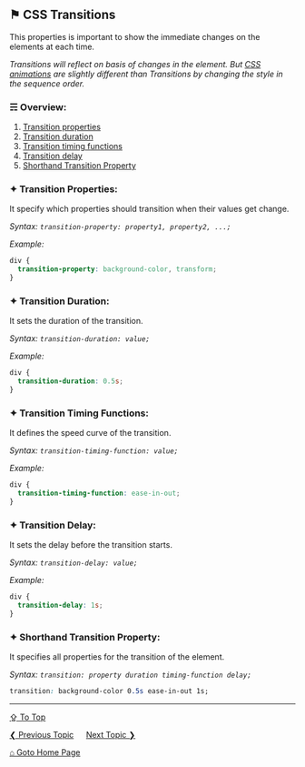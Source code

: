 ## &#9873; CSS Transitions
This properties is important to show the immediate changes on the elements at each time.

*Transitions will reflect on basis of changes in the element. But [CSS animations](./css-animations.md) are slightly different than Transitions by changing the style in the sequence order.*

### &#9780; Overview:
1. [Transition properties](#-transition-properties)
2. [Transition duration](#-transition-duration)
3. [Transition timing functions](#-transition-timing-functions)
4. [Transition delay](#-transition-delay)
5. [Shorthand Transition Property](#-shorthand-transition-property)

### &#10022; Transition Properties:
It specify which properties should transition when their values get change.

*Syntax: `transition-property: property1, property2, ...;`*

*Example:*
```css
div {
  transition-property: background-color, transform;
}
```

### &#10022; Transition Duration:
It sets the duration of the transition.

*Syntax: `transition-duration: value;`*

*Example:*
```css
div {
  transition-duration: 0.5s;
}
```

### &#10022; Transition Timing Functions:
It defines the speed curve of the transition.

*Syntax: `transition-timing-function: value;`*

*Example:*
```css
div {
  transition-timing-function: ease-in-out;
}
```

### &#10022; Transition Delay:
It sets the delay before the transition starts.

*Syntax: `transition-delay: value;`*

*Example:*
```css
div {
  transition-delay: 1s;
}
```

### &#10022; Shorthand Transition Property:
It specifies all properties for the transition of the element.

*Syntax: `transition: property duration timing-function delay;`*

```css
transition: background-color 0.5s ease-in-out 1s;
```

---
[&#8682; To Top](#-css-transitions)

[&#10094; Previous Topic](../docs/css-animations.md) &emsp; [Next Topic &#10095;](../docs/css-transitions.md)

[&#8962; Goto Home Page](../README.md)
